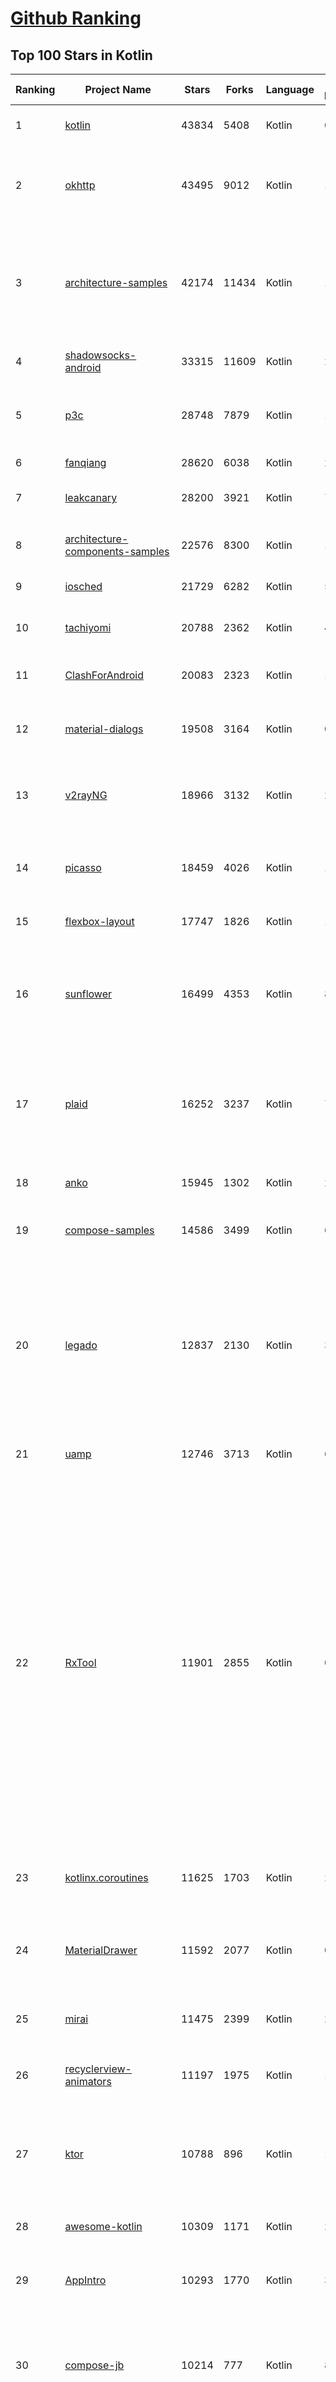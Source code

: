 [Github Ranking](../README.md)
==========

## Top 100 Stars in Kotlin

| Ranking | Project Name | Stars | Forks | Language | Open Issues | Description | Last Commit |
| ------- | ------------ | ----- | ----- | -------- | ----------- | ----------- | ----------- |
| 1 | [kotlin](https://github.com/JetBrains/kotlin) | 43834 | 5408 | Kotlin | 0 | The Kotlin Programming Language.  | 2023-02-05T04:38:28Z |
| 2 | [okhttp](https://github.com/square/okhttp) | 43495 | 9012 | Kotlin | 143 | Square’s meticulous HTTP client for the JVM, Android, and GraalVM. | 2023-02-04T21:02:54Z |
| 3 | [architecture-samples](https://github.com/android/architecture-samples) | 42174 | 11434 | Kotlin | 151 | A collection of samples to discuss and showcase different architectural tools and patterns for Android apps. | 2023-02-03T15:00:09Z |
| 4 | [shadowsocks-android](https://github.com/shadowsocks/shadowsocks-android) | 33315 | 11609 | Kotlin | 29 | A shadowsocks client for Android | 2023-02-05T04:55:06Z |
| 5 | [p3c](https://github.com/alibaba/p3c) | 28748 | 7879 | Kotlin | 128 | Alibaba Java Coding Guidelines pmd implements and IDE plugin | 2022-09-30T06:59:56Z |
| 6 | [fanqiang](https://github.com/bannedbook/fanqiang) | 28620 | 6038 | Kotlin | 269 | 翻墙-科学上网 | 2023-01-22T13:13:14Z |
| 7 | [leakcanary](https://github.com/square/leakcanary) | 28200 | 3921 | Kotlin | 71 | A memory leak detection library for Android. | 2022-12-06T15:00:45Z |
| 8 | [architecture-components-samples](https://github.com/android/architecture-components-samples) | 22576 | 8300 | Kotlin | 146 | Samples for Android Architecture Components.  | 2023-02-03T13:40:33Z |
| 9 | [iosched](https://github.com/google/iosched) | 21729 | 6282 | Kotlin | 55 | The Google I/O Android App | 2023-01-05T18:35:51Z |
| 10 | [tachiyomi](https://github.com/tachiyomiorg/tachiyomi) | 20788 | 2362 | Kotlin | 463 | Free and open source manga reader for Android. | 2023-02-05T05:16:33Z |
| 11 | [ClashForAndroid](https://github.com/Kr328/ClashForAndroid) | 20083 | 2323 | Kotlin | 101 | A rule-based tunnel for Android. | 2022-12-13T13:48:16Z |
| 12 | [material-dialogs](https://github.com/afollestad/material-dialogs) | 19508 | 3164 | Kotlin | 0 | 😍 A beautiful, fluid, and extensible dialogs API for Kotlin & Android. | 2023-01-27T12:51:39Z |
| 13 | [v2rayNG](https://github.com/2dust/v2rayNG) | 18966 | 3132 | Kotlin | 202 | A V2Ray client for Android, support Xray core and v2fly core | 2023-02-03T04:09:32Z |
| 14 | [picasso](https://github.com/square/picasso) | 18459 | 4026 | Kotlin | 189 | A powerful image downloading and caching library for Android | 2023-01-26T21:42:44Z |
| 15 | [flexbox-layout](https://github.com/google/flexbox-layout) | 17747 | 1826 | Kotlin | 109 | Flexbox for Android  | 2022-11-04T10:28:40Z |
| 16 | [sunflower](https://github.com/android/sunflower) | 16499 | 4353 | Kotlin | 84 | A gardening app illustrating Android development best practices with migrating a View-based app to Jetpack Compose. | 2023-02-03T22:08:55Z |
| 17 | [plaid](https://github.com/nickbutcher/plaid) | 16252 | 3237 | Kotlin | 77 | An Android app which provides design news & inspiration as well as being an example of implementing material design. | 2023-01-19T11:18:17Z |
| 18 | [anko](https://github.com/Kotlin/anko) | 15945 | 1302 | Kotlin | 237 | Pleasant Android application development | 2019-12-05T08:59:41Z |
| 19 | [compose-samples](https://github.com/android/compose-samples) | 14586 | 3499 | Kotlin | 6 | Official Jetpack Compose samples. | 2023-02-01T16:34:03Z |
| 20 | [legado](https://github.com/gedoor/legado) | 12837 | 2130 | Kotlin | 32 | Legado 3.0 Book Reader with powerful controls & full functions❤️阅读3.0, 阅读是一款可以自定义来源阅读网络内容的工具，为广大网络文学爱好者提供一种方便、快捷舒适的试读体验。 | 2023-02-05T08:41:17Z |
| 21 | [uamp](https://github.com/android/uamp) | 12746 | 3713 | Kotlin | 65 | A sample audio app for Android | 2023-02-03T15:41:55Z |
| 22 | [RxTool](https://github.com/Tamsiree/RxTool) | 11901 | 2855 | Kotlin | 0 | Android开发人员不得不收集的工具类集合 \| 支付宝支付 \| 微信支付（统一下单） \| 微信分享 \| Zip4j压缩（支持分卷压缩与加密） \| 一键集成UCrop选择圆形头像 \| 一键集成二维码和条形码的扫描与生成 \| 常用Dialog \| WebView的封装可播放视频 \| 仿斗鱼滑动验证码 \| Toast封装 \| 震动 \| GPS \| Location定位 \| 图片缩放 \| Exif 图片添加地理位置信息（经纬度） \| 蛛网等级 \| 颜色选择器 \| ArcGis \| VTPK \| 编译运行一下说不定会找到惊喜 | 2023-01-31T12:15:53Z |
| 23 | [kotlinx.coroutines](https://github.com/Kotlin/kotlinx.coroutines) | 11625 | 1703 | Kotlin | 257 | Library support for Kotlin coroutines  | 2023-02-03T21:20:41Z |
| 24 | [MaterialDrawer](https://github.com/mikepenz/MaterialDrawer) | 11592 | 2077 | Kotlin | 0 | The flexible, easy to use, all in one drawer library for your Android project. Now brand new with material 2 design. | 2023-01-10T07:21:16Z |
| 25 | [mirai](https://github.com/mamoe/mirai) | 11475 | 2399 | Kotlin | 231 | 高效率 QQ 机器人支持库 | 2023-02-05T06:57:15Z |
| 26 | [recyclerview-animators](https://github.com/wasabeef/recyclerview-animators) | 11197 | 1975 | Kotlin | 104 | An Android Animation library which easily add itemanimator to RecyclerView items. | 2023-01-21T15:13:08Z |
| 27 | [ktor](https://github.com/ktorio/ktor) | 10788 | 896 | Kotlin | 132 | Framework for quickly creating connected applications in Kotlin with minimal effort | 2023-02-04T19:06:49Z |
| 28 | [awesome-kotlin](https://github.com/KotlinBy/awesome-kotlin) | 10309 | 1171 | Kotlin | 20 | A curated list of awesome Kotlin related stuff Inspired by awesome-java.  | 2023-02-04T18:57:14Z |
| 29 | [AppIntro](https://github.com/AppIntro/AppIntro) | 10293 | 1770 | Kotlin | 30 | Make a cool intro for your Android app. | 2023-02-02T12:18:11Z |
| 30 | [compose-jb](https://github.com/JetBrains/compose-jb) | 10214 | 777 | Kotlin | 805 | Compose Multiplatform, a modern UI framework for Kotlin that makes building performant and beautiful user interfaces easy and enjoyable. | 2023-02-03T17:40:03Z |
| 31 | [timber](https://github.com/JakeWharton/timber) | 9890 | 940 | Kotlin | 46 | A logger with a small, extensible API which provides utility on top of Android's normal Log class. | 2022-10-28T08:35:53Z |
| 32 | [nowinandroid](https://github.com/android/nowinandroid) | 9780 | 1321 | Kotlin | 47 | A fully functional Android app built entirely with Kotlin and Jetpack Compose | 2023-02-04T17:57:33Z |
| 33 | [RxBinding](https://github.com/JakeWharton/RxBinding) | 9714 | 950 | Kotlin | 31 | RxJava binding APIs for Android's UI widgets. | 2021-11-18T17:51:21Z |
| 34 | [TranslationPlugin](https://github.com/YiiGuxing/TranslationPlugin) | 9517 | 692 | Kotlin | 25 | Translation plugin for IntelliJ based IDEs/Android Studio/HUAWEI DevEco Studio. | 2023-02-03T03:04:25Z |
| 35 | [coil](https://github.com/coil-kt/coil) | 8874 | 564 | Kotlin | 25 | Image loading for Android backed by Kotlin Coroutines. | 2023-02-04T09:00:37Z |
| 36 | [moshi](https://github.com/square/moshi) | 8746 | 713 | Kotlin | 78 | A modern JSON library for Kotlin and Java. | 2023-02-02T23:29:05Z |
| 37 | [okio](https://github.com/square/okio) | 8250 | 1170 | Kotlin | 65 | A modern I/O library for Android, Java, and Kotlin Multiplatform. | 2023-02-04T21:44:43Z |
| 38 | [VancedManager](https://github.com/TeamVanced/VancedManager) | 7927 | 1234 | Kotlin | 59 | Vanced Installer | 2022-03-14T13:59:17Z |
| 39 | [koin](https://github.com/InsertKoinIO/koin) | 7818 | 593 | Kotlin | 75 | Koin - a pragmatic lightweight dependency injection framework for Kotlin & Kotlin Multiplatform | 2023-02-02T18:50:52Z |
| 40 | [cheesesquare](https://github.com/chrisbanes/cheesesquare) | 7785 | 1848 | Kotlin | 0 | Demos the new Android Design library. | 2020-12-07T17:39:00Z |
| 41 | [k-9](https://github.com/thundernest/k-9) | 7614 | 2316 | Kotlin | 627 | K-9 Mail – Open Source Email App for Android | 2023-02-03T16:50:10Z |
| 42 | [SpotiFlyer](https://github.com/Shabinder/SpotiFlyer) | 7567 | 619 | Kotlin | 1277 | Kotlin Multiplatform Music Downloader, Supports Spotify /   Gaana / Youtube Music / Jio Saavn / SoundCloud.                                                                                          NOTE:   BEING REWRITTEN,  SO  STAY TUNED. | 2023-02-01T14:43:56Z |
| 43 | [SmsForwarder](https://github.com/pppscn/SmsForwarder) | 7477 | 1097 | Kotlin | 5 | 短信转发器——监控Android手机短信、来电、APP通知，并根据指定规则转发到其他手机：钉钉群自定义机器人、钉钉企业内机器人、企业微信群机器人、飞书机器人、企业微信应用消息、邮箱、bark、webhook、Telegram机器人、Server酱、PushPlus、手机短信等。包括主动控制服务端与客户端，让你轻松远程发短信、查短信、查通话、查话簿、查电量等。（V3.0 新增）PS.这个APK主要是学习与自用，如有BUG请提ISSUE，同时欢迎大家提PR指正 | 2023-02-05T09:38:33Z |
| 44 | [RIBs](https://github.com/uber/RIBs) | 7266 | 855 | Kotlin | 84 | Uber's cross-platform mobile architecture framework. | 2023-01-31T14:20:09Z |
| 45 | [ideavim](https://github.com/JetBrains/ideavim) | 7236 | 678 | Kotlin | 0 | IdeaVim – A Vim engine for JetBrains IDEs | 2023-02-05T00:18:22Z |
| 46 | [kotlin-native](https://github.com/JetBrains/kotlin-native) | 7079 | 616 | Kotlin | 0 | Kotlin/Native infrastructure | 2021-08-10T12:31:53Z |
| 47 | [RxKotlin](https://github.com/ReactiveX/RxKotlin) | 6925 | 465 | Kotlin | 21 | RxJava bindings for Kotlin | 2023-02-04T10:47:27Z |
| 48 | [Exposed](https://github.com/JetBrains/Exposed) | 6847 | 576 | Kotlin | 357 | Kotlin SQL Framework | 2023-02-03T21:53:56Z |
| 49 | [Compressor](https://github.com/zetbaitsu/Compressor) | 6695 | 949 | Kotlin | 118 | An android image compression library. | 2022-08-25T12:06:12Z |
| 50 | [sourcerer-app](https://github.com/sourcerer-io/sourcerer-app) | 6688 | 285 | Kotlin | 206 | 🦄 Sourcerer app makes a visual profile from your GitHub and git repositories. | 2020-09-30T20:20:13Z |
| 51 | [fenix](https://github.com/mozilla-mobile/fenix) | 6666 | 1311 | Kotlin | 13 | Firefox for Android | 2023-02-05T03:07:06Z |
| 52 | [javalin](https://github.com/javalin/javalin) | 6288 | 512 | Kotlin | 19 | A simple and modern Java and Kotlin web framework | 2023-02-04T20:12:56Z |
| 53 | [Pokedex](https://github.com/skydoves/Pokedex) | 6276 | 802 | Kotlin | 6 | 🗡️ Pokedex demonstrates modern Android development with Hilt, Material Motion, Coroutines, Flow, Jetpack (Room, ViewModel) based on MVVM architecture. | 2023-02-01T11:45:28Z |
| 54 | [BiliRoaming](https://github.com/yujincheng08/BiliRoaming) | 6119 | 368 | Kotlin | 13 | 哔哩漫游，解除B站客户端番剧区域限制的Xposed模块，并且提供其他小功能。An Xposed module that unblocks bangumi area limit of BILIBILI with miscellaneous features. | 2023-02-05T07:42:21Z |
| 55 | [accompanist](https://github.com/google/accompanist) | 6070 | 473 | Kotlin | 53 | A collection of extension libraries for Jetpack Compose | 2023-02-03T17:24:24Z |
| 56 | [acra](https://github.com/ACRA/acra) | 5977 | 1137 | Kotlin | 2 | Application Crash Reports for Android | 2023-02-04T20:45:41Z |
| 57 | [Anki-Android](https://github.com/ankidroid/Anki-Android) | 5969 | 1824 | Kotlin | 335 | AnkiDroid: Anki flashcards on Android. Your secret trick to achieve superhuman information retention. | 2023-02-05T07:15:46Z |
| 58 | [uhabits](https://github.com/iSoron/uhabits) | 5908 | 823 | Kotlin | 9 | Loop Habit Tracker, a mobile app for creating and maintaining long-term positive habits | 2023-02-01T03:01:07Z |
| 59 | [facebook-android-sdk](https://github.com/facebook/facebook-android-sdk) | 5808 | 3708 | Kotlin | 53 | Used to integrate Android apps with Facebook Platform. | 2023-01-15T05:53:51Z |
| 60 | [android-showcase](https://github.com/igorwojda/android-showcase) | 5781 | 811 | Kotlin | 7 | 💎 Android application following best practices:  Kotlin, Coroutines, JetPack, Clean Architecture, Feature Modules, Tests, MVVM, DI, Static Analysis... | 2023-02-02T13:57:06Z |
| 61 | [android-oss](https://github.com/kickstarter/android-oss) | 5690 | 1013 | Kotlin | 1 | Kickstarter for Android. Bring new ideas to life, anywhere. | 2023-02-03T20:56:09Z |
| 62 | [tivi](https://github.com/chrisbanes/tivi) | 5608 | 781 | Kotlin | 35 | Tivi is a work-in-progress TV show tracking Android app, which connects to Trakt.tv. It is still in its early stages of development and currently only contains two pieces of UI. It is under heavy development. | 2023-02-04T12:48:14Z |
| 63 | [MultiType](https://github.com/drakeet/MultiType) | 5589 | 746 | Kotlin | 10 | Flexible multiple types for Android RecyclerView. | 2022-08-28T04:51:44Z |
| 64 | [Design-Patterns-In-Kotlin](https://github.com/dbacinski/Design-Patterns-In-Kotlin) | 5561 | 675 | Kotlin | 2 | Design Patterns implemented in Kotlin | 2021-03-15T12:16:24Z |
| 65 | [arrow](https://github.com/arrow-kt/arrow) | 5475 | 394 | Kotlin | 47 | Λrrow - Functional companion to Kotlin's Standard Library | 2023-02-05T09:54:10Z |
| 66 | [android-developer-roadmap](https://github.com/skydoves/android-developer-roadmap) | 5412 | 481 | Kotlin | 9 | 🗺 The 2022 Android Developer Roadmap suggests learning paths to understanding Android development. | 2023-01-30T03:18:59Z |
| 67 | [ktlint](https://github.com/pinterest/ktlint) | 5384 | 461 | Kotlin | 46 | An anti-bikeshedding Kotlin linter with built-in formatter | 2023-02-03T10:25:07Z |
| 68 | [Alerter](https://github.com/Tapadoo/Alerter) | 5376 | 642 | Kotlin | 39 | An Android Alerting Library | 2021-09-20T16:52:26Z |
| 69 | [topeka](https://github.com/android/topeka) | 5210 | 1099 | Kotlin | 8 | A fun to play quiz that showcases material design on Android | 2021-01-22T21:31:15Z |
| 70 | [mavericks](https://github.com/airbnb/mavericks) | 5200 | 433 | Kotlin | 45 | Mavericks: Android on Autopilot | 2023-01-10T10:24:55Z |
| 71 | [detekt](https://github.com/detekt/detekt) | 5134 | 707 | Kotlin | 150 | Static code analysis for Kotlin | 2023-02-05T06:30:18Z |
| 72 | [Android-Iconics](https://github.com/mikepenz/Android-Iconics) | 5060 | 635 | Kotlin | 3 | Android-Iconics - Use any icon font, or vector (.svg) as drawable in your application. | 2023-01-10T12:43:11Z |
| 73 | [sqldelight](https://github.com/cashapp/sqldelight) | 5006 | 440 | Kotlin | 179 | SQLDelight - Generates typesafe Kotlin APIs from SQL | 2023-02-04T21:25:43Z |
| 74 | [ComposeCookBook](https://github.com/Gurupreet/ComposeCookBook) | 5005 | 635 | Kotlin | 7 | A Collection on all Jetpack compose UI elements, Layouts, Widgets and Demo screens to see it's potential | 2023-01-26T08:27:12Z |
| 75 | [williamchart](https://github.com/diogobernardino/williamchart) | 4940 | 798 | Kotlin | 27 | Android Library to rapidly develop attractive and insightful charts in android applications. | 2022-02-15T12:19:27Z |
| 76 | [DBFlow](https://github.com/agrosner/DBFlow) | 4857 | 616 | Kotlin | 33 | A blazing fast, powerful, and very simple ORM android database library that writes database code for you. | 2022-03-15T02:19:57Z |
| 77 | [Unciv](https://github.com/yairm210/Unciv) | 4832 | 1136 | Kotlin | 143 | Open-source Android/Desktop remake of Civ V | 2023-02-05T07:30:26Z |
| 78 | [mockk](https://github.com/mockk/mockk) | 4819 | 284 | Kotlin | 195 | mocking library for Kotlin | 2023-02-03T13:55:22Z |
| 79 | [SagerNet](https://github.com/SagerNet/SagerNet) | 4698 | 770 | Kotlin | 67 | The universal proxy toolchain for Android | 2023-02-03T18:41:55Z |
| 80 | [muzei](https://github.com/muzei/muzei) | 4471 | 948 | Kotlin | 27 | Muzei Live Wallpaper for Android | 2023-01-27T20:23:51Z |
| 81 | [booster](https://github.com/didi/booster) | 4335 | 512 | Kotlin | 35 | 🚀Optimizer for mobile applications | 2023-01-13T01:17:09Z |
| 82 | [kotlinx.serialization](https://github.com/Kotlin/kotlinx.serialization) | 4329 | 568 | Kotlin | 331 | Kotlin multiplatform / multi-format serialization  | 2023-02-01T10:52:19Z |
| 83 | [Android-CleanArchitecture-Kotlin](https://github.com/android10/Android-CleanArchitecture-Kotlin) | 4311 | 875 | Kotlin | 72 | This is a movies sample app in Kotlin, which is part of a serie of blog posts I have written about architecting android application using different approaches. | 2022-02-18T13:56:04Z |
| 84 | [LibreTube](https://github.com/libre-tube/LibreTube) | 4301 | 266 | Kotlin | 64 | An alternative frontend for YouTube, for Android. | 2023-02-05T07:07:53Z |
| 85 | [fuel](https://github.com/kittinunf/fuel) | 4272 | 401 | Kotlin | 85 | The easiest HTTP networking library for Kotlin/Android | 2022-12-13T02:49:49Z |
| 86 | [androidx](https://github.com/androidx/androidx) | 4265 | 705 | Kotlin | 3 | Development environment for Android Jetpack extension libraries under the androidx namespace. Synchronized with Android Jetpack's primary development branch on AOSP. | 2023-02-04T22:15:34Z |
| 87 | [intellij-rust](https://github.com/intellij-rust/intellij-rust) | 4259 | 360 | Kotlin | 1606 | Rust plugin for the IntelliJ Platform | 2023-02-05T03:08:54Z |
| 88 | [chains](https://github.com/ethereum-lists/chains) | 4257 | 1689 | Kotlin | 30 | provides metadata for networkIDs and chainIDs | 2023-02-05T08:04:56Z |
| 89 | [camera-samples](https://github.com/android/camera-samples) | 4105 | 2098 | Kotlin | 102 | Multiple samples showing the best practices in camera APIs on Android. | 2023-01-23T18:40:52Z |
| 90 | [RxDownload](https://github.com/ssseasonnn/RxDownload) | 4094 | 624 | Kotlin | 41 | A multi-threaded download tool written with RxJava and Kotlin | 2021-10-28T03:03:13Z |
| 91 | [Kotlin-Tutorials](https://github.com/bennyhuo/Kotlin-Tutorials) | 4087 | 567 | Kotlin | 8 | 【持续更新中】本仓库持续记录以 Kotlin 为基础的视频内容的制作过程 | 2022-04-03T23:34:28Z |
| 92 | [qksms](https://github.com/moezbhatti/qksms) | 3985 | 1039 | Kotlin | 446 | The most beautiful SMS messenger for Android | 2023-01-16T17:54:10Z |
| 93 | [wire](https://github.com/square/wire) | 3953 | 548 | Kotlin | 141 | gRPC and protocol buffers for Android, Kotlin, and Java. | 2023-02-04T04:37:58Z |
| 94 | [reader](https://github.com/hectorqin/reader) | 3946 | 4180 | Kotlin | 23 | 阅读3服务器版，桌面端，iOS可用。后端 Kotlin + Spring Boot + Vert.x + Coroutine ；前端 Vue.js + Element。麻烦点点star，关注一下公众号【假装大佬】❗️ | 2023-02-01T22:36:06Z |
| 95 | [corda](https://github.com/corda/corda) | 3912 | 1084 | Kotlin | 47 | Corda is an open source blockchain project, designed for business from the start. Only Corda allows you to build interoperable blockchain networks that transact in strict privacy. Corda's smart contract technology allows businesses to transact directly, with value. | 2023-01-27T14:16:53Z |
| 96 | [gradle-play-publisher](https://github.com/Triple-T/gradle-play-publisher) | 3897 | 325 | Kotlin | 18 | GPP is Android's unofficial release automation Gradle Plugin. It can do anything from building, uploading, and then promoting your App Bundle or APK to publishing app listings and other metadata. | 2023-02-03T00:52:18Z |
| 97 | [intellij-rainbow-brackets](https://github.com/izhangzhihao/intellij-rainbow-brackets) | 3878 | 163 | Kotlin | 11 | 🌈Rainbow Brackets for IntelliJ based IDEs/Android Studio/HUAWEI DevEco Studio | 2023-01-29T11:26:18Z |
| 98 | [Context-Menu.Android](https://github.com/Yalantis/Context-Menu.Android) | 3830 | 999 | Kotlin | 4 | You can easily add awesome animated context menu to your app. | 2022-09-22T10:30:21Z |
| 99 | [ShimmerRecyclerView](https://github.com/sharish/ShimmerRecyclerView) | 3823 | 554 | Kotlin | 13 | None | 2020-11-06T04:24:46Z |
| 100 | [florisboard](https://github.com/florisboard/florisboard) | 3802 | 261 | Kotlin | 416 | An open-source keyboard for Android which respects your privacy. Currently in early-beta. | 2023-01-17T01:48:08Z |

